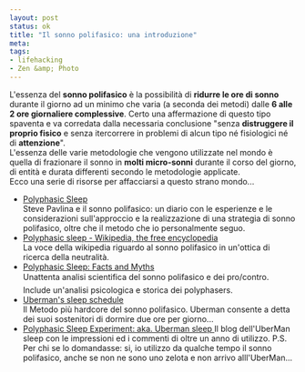```yaml
--- 
layout: post
status: ok
title: "Il sonno polifasico: una introduzione"
meta: 
tags: 
- lifehacking
- Zen &amp; Photo
---
```

L'essenza del **sonno polifasico** è la possibilità di **ridurre le ore di sonno** durante il giorno ad un minimo che varia (a seconda dei metodi) dalle **6 alle 2 ore giornaliere complessive**. Certo una affermazione di questo tipo spaventa e va corredata dalla necessaria conclusione "senza **distruggere il proprio fisico** e senza itercorrere in problemi di alcun tipo né fisiologici né di **attenzione**".  
L'essenza delle varie metodologie che vengono utilizzate nel mondo è quella di frazionare il sonno in **molti micro-sonni** durante il corso del giorno, di entità e durata differenti secondo le metodologie applicate.  
Ecco una serie di risorse per affacciarsi a questo strano mondo...
* [Polyphasic Sleep](http://www.stevepavlina.com/blog/2005/10/polyphasic-sleep/)  
    Steve Pavlina e il sonno polifasico: un diario con le esperienze e le considerazioni sull'approccio e la realizzazione di una strategia di sonno polifasico, oltre che il metodo che io personalmente seguo.
* [Polyphasic sleep - Wikipedia, the free encyclopedia](http://en.wikipedia.org/wiki/Polyphasic_sleep)  
    La voce della wikipedia riguardo al sonno polifasico in un'ottica di ricerca della neutralità.
* [Polyphasic Sleep: Facts and Myths](http://www.supermemo.com/articles/polyphasic.htm)  
    Unattenta analisi scientifica del sonno polifasico e dei pro/contro. Include un'analisi psicologica e storica dei polyphasers.
* [Uberman's sleep schedule](http://www.kuro5hin.org/story/2002/4/15/103358/720)  
   Il Metodo più hardcore del sonno polifasico. Uberman consente a detta dei suoi sostenitori di dormire due ore per giorno...
* [Polyphasic Sleep Experiment: aka. Uberman sleep  ](http://polyphasic.blogspot.com/)
    Il blog dell'UberMan sleep con le impressioni ed i commenti di oltre un anno di utilizzo.
P.S. Per chi se lo domandasse: si, io utilizzo da qualche tempo il sonno polifasico, anche se non ne sono uno zelota e non arrivo alll'UberMan... 
